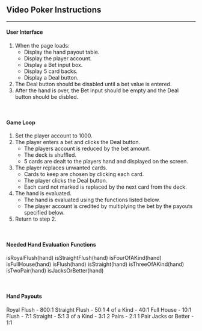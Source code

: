 ## Video Poker Instructions

---

#### User Interface

1. When the page loads:
	* Display the hand payout table.
	* Display the player account.
	* Display a Bet input box.
	* Display 5 card backs.
	* Display a Deal button.
2. The Deal button should be disabled until a bet value is entered.
3. After the hand is over, the Bet input should be empty and the Deal button should be disbled.

<br>

#### Game Loop

1. Set the player account to 1000.
2. The player enters a bet and clicks the Deal button.
	* The players account is reduced by the bet amount.
	* The deck is shuffled.
	* 5 cards are dealt to the players hand and displayed on the screen.
3. The player replaces unwanted cards.
	* Cards to keep are chosen by clicking each card.
	* The player clicks the Deal button.
	* Each card not marked is replaced by the next card from the deck.
4. The hand is evaluated.
	* The hand is evaluated using the functions listed below.
	* The player account is credited by multiplying the bet by the payouts specified below.
5. Return to step 2.

<br>

#### Needed Hand Evaluation Functions

isRoyalFlush(hand)
isStraightFlush(hand)
isFourOfAKind(hand)
isFullHouse(hand)
isFlush(hand)
isStraight(hand)
isThreeOfAKind(hand)
isTwoPair(hand)
isJacksOrBetter(hand)

<br>

#### Hand Payouts
Royal Flush - 800:1
Straight Flush - 50:1
4 of a Kind - 40:1
Full House - 10:1
Flush - 7:1
Straight - 5:1
3 of a Kind - 3:1
2 Pairs - 2:1
1 Pair Jacks or Better - 1:1 


